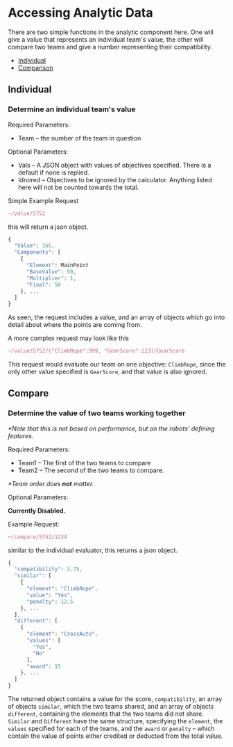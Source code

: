 # Accessing Analytic Data
There are two simple functions in the analytic component here. One will give a value that represents an individual team's value, the other will compare two teams and give a number representing their compatibility.

+ [Individual](/#Individual)
+ [Comparison](/#Compare)

## Individual
### Determine an individual team's value
Required Parameters:

+ Team – the number of the team in question

Optional Parameters:

+ Vals – A JSON object with values of objectives specified. There is a default if none is replied.
+ Idnored – Objectives to be ignored by the calculator. Anything listed here will not be counted towards the total.

Simple Example Request
```javascript
~/value/5752
```
this will return a json object.
```javascript
{
  "Value": 165,
  "Components": [
    {
      "Element": MainPoint
      "BaseValue": 50,
      "Multiplier": 1,
      "Final": 50
    }, ...
  ]
}
```
As seen, the request includes a value, and an array of objects which go into detail about where the points are coming from.

A more complex request may look like this
```javascript
~/value/5752/{"ClimbRope":999, "GearScore":123}/GearScore
```
This request would evaluate our team on one objective: `ClimbRope`, since the only other value specified is `GearScore`, and that value is also ignored.

## Compare
### Determine the value of two teams working together
*\*Note that this is not based on performance, but on the robots' defining features.*

Required Parameters:

+ Team1 – The first of the two teams to compare
+ Team2 – The second of the two teams to compare.

*\*Team order does* ***not*** *matter.*

Optional Parameters:

**Currently Disabled.**

Example Request:
```javascript
~/compare/5752/1234
```
similar to the individual evaluator, this returns a json object.
```javascript
{
  "compatibility": 3.75,
  "similar": [
    {
      "element": "ClimbRope",
      "value": "Yes",
      "penalty": 12.5
    }, ...
  ],
  "different": [
    {
      "element": "CrossAuto",
      "values": [
        "Yes",
        "No"
      ],
      "award": 15
    }, ...
  ]
}
```
The returned object contains a value for the score, `compatibility`, an array of objects `similar`, which the two teams shared, and an array of objects `different`, containing the elements that the two teams did not share.
`Similar` and `Different` have the same structure, specifying the `element`, the `values` specified for each of the teams, and the `award` or `penalty` – which contain the value of points either credited or deducted from the total value.
